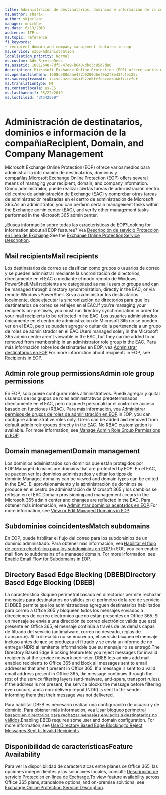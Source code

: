 ```yaml
---
title: Administración de destinatarios, dominios e información de la compañía
ms.author: sharik
author: skjerland
manager: mnirkhe
ms.date: 6/13/2018
audience: ITPro
ms.topic: reference
f1_keywords:
- recipient-domain-and-company-management-features-in-eop
ms.service: o365-administration
localization_priority: Normal
ms.custom: Adm_ServiceDesc
ms.assetid: 10812b48-7df5-47e9-b643-dbc3c85d7de0
description: Microsoft Exchange Online Protection (EOP) ofrece varios medios para administrar la información de destinatarios, dominios y compañías. Como administrador, puede realizar ciertas tareas de administración dentro del centro de administración de Exchange (EAC) y comprobar otras tareas de administración realizadas en el centro de administración de Microsoft 365.
ms.openlocfilehash: 1608c388daae472d0200d6ef0b2f8b434d4e125c
ms.sourcegitcommit: 15e92292209454f6778bfef26ecab96bfc71ef5f
ms.translationtype: MT
ms.contentlocale: es-ES
ms.lasthandoff: 05/22/2019
ms.locfileid: "34342569"
---
```

# <a name="recipient-domain-and-company-management"></a><span data-ttu-id="10b0a-104">Administración de destinatarios, dominios e información de la compañía</span><span class="sxs-lookup"><span data-stu-id="10b0a-104">Recipient, Domain, and Company Management</span></span>

<span data-ttu-id="10b0a-105">Microsoft Exchange Online Protection (EOP) ofrece varios medios para administrar la información de destinatarios, dominios y compañías.</span><span class="sxs-lookup"><span data-stu-id="10b0a-105">Microsoft Exchange Online Protection (EOP) offers several means of managing your recipient, domain, and company information.</span></span> <span data-ttu-id="10b0a-106">Como administrador, puede realizar ciertas tareas de administración dentro del centro de administración de Exchange (EAC) y comprobar otras tareas de administración realizadas en el centro de administración de Microsoft 365.</span><span class="sxs-lookup"><span data-stu-id="10b0a-106">As an administrator, you can perform certain management tasks within the Exchange admin center (EAC), and verify other management tasks performed in the Microsoft 365 admin center.</span></span>
  
<span data-ttu-id="10b0a-107">¿Busca información sobre todas las características de EOP?</span><span class="sxs-lookup"><span data-stu-id="10b0a-107">Looking for information about all EOP features?</span></span> <span data-ttu-id="10b0a-108">Vea [Descripción de servicio Protección en línea de Exchange](exchange-online-protection-service-description.md).</span><span class="sxs-lookup"><span data-stu-id="10b0a-108">See the [Exchange Online Protection Service Description](exchange-online-protection-service-description.md).</span></span>
  
## <a name="mail-recipients"></a><span data-ttu-id="10b0a-109">Mail recipients</span><span class="sxs-lookup"><span data-stu-id="10b0a-109">Mail recipients</span></span>
<span data-ttu-id="10b0a-110"><a name="BKMK_mailrecipients"> </a></span><span class="sxs-lookup"><span data-stu-id="10b0a-110"></span></span>

<span data-ttu-id="10b0a-111">Los destinatarios de correo se clasifican como grupos o usuarios de correo y se pueden administrar mediante la sincronización de directorios, directamente en el EAC o mediante el modo remoto de Windows PowerShell.</span><span class="sxs-lookup"><span data-stu-id="10b0a-111">Mail recipients are categorized as mail users or groups and can be managed through directory synchronization, directly in the EAC, or via remote Windows PowerShell.</span></span> <span data-ttu-id="10b0a-112">Si va a administrar los destinatarios localmente, debe ejecutar la sincronización de directorios para que los destinatarios de correo se reflejen en el EAC.</span><span class="sxs-lookup"><span data-stu-id="10b0a-112">If you're managing your recipients on-premises, you must run directory synchronization in order for your mail recipients to be reflected in the EAC.</span></span> <span data-ttu-id="10b0a-113">Los usuarios administrados únicamente en el centro de administración de Microsoft 365 no se pueden ver en el EAC, pero se pueden agregar o quitar de la pertenencia a un grupo de roles de administrador en el EAC.</span><span class="sxs-lookup"><span data-stu-id="10b0a-113">Users managed solely in the Microsoft 365 admin center aren't viewable in the EAC, but they can be added to or removed from membership in an administrator role group in the EAC.</span></span> <span data-ttu-id="10b0a-114">Para más información sobre los destinatarios en EOP, vea [Administrar destinatarios en EOP](https://go.microsoft.com/fwlink/p/?LinkId=280011).</span><span class="sxs-lookup"><span data-stu-id="10b0a-114">For more information about recipients in EOP, see [Recipients in EOP](https://go.microsoft.com/fwlink/p/?LinkId=280011).</span></span>
  
## <a name="admin-role-group-permissions"></a><span data-ttu-id="10b0a-115">Admin role group permissions</span><span class="sxs-lookup"><span data-stu-id="10b0a-115">Admin role group permissions</span></span>
<span data-ttu-id="10b0a-116"><a name="BKMK_adminrolegrouppermissions"> </a></span><span class="sxs-lookup"><span data-stu-id="10b0a-116"></span></span>

<span data-ttu-id="10b0a-p105">En EOP, solo puede configurar roles administrativos. Puede agregar y quitar usuarios de los grupos de roles administrativos predeterminados directamente en el EAC, pero no puede personalizar el control de acceso basado en funciones (RBAC). Para más información, vea [Administrar permisos de grupos de roles de administración en EOP](https://go.microsoft.com/fwlink/p/?LinkId=282238).</span><span class="sxs-lookup"><span data-stu-id="10b0a-p105">In EOP, you can configure administrative roles only. Users can be added and removed from default admin role groups directly in the EAC. No RBAC customization is available. For more information, see [Manage Admin Role Group Permissions in EOP](https://go.microsoft.com/fwlink/p/?LinkId=282238).</span></span>
  
## <a name="domain-management"></a><span data-ttu-id="10b0a-121">Domain management</span><span class="sxs-lookup"><span data-stu-id="10b0a-121">Domain management</span></span>
<span data-ttu-id="10b0a-122"><a name="BKMK_domainmanagement"> </a></span><span class="sxs-lookup"><span data-stu-id="10b0a-122"></span></span>

<span data-ttu-id="10b0a-123">Los dominios administrados son dominios que están protegidos por EOP.</span><span class="sxs-lookup"><span data-stu-id="10b0a-123">Managed domains are domains that are protected by EOP.</span></span> <span data-ttu-id="10b0a-124">En el EAC, se pueden ver los dominios administrados y editar los tipos de dominio.</span><span class="sxs-lookup"><span data-stu-id="10b0a-124">Managed domains can be viewed and domain types can be edited in the EAC.</span></span> <span data-ttu-id="10b0a-125">El aprovisionamiento y la administración de dominios se produce en el centro de administración de Microsoft 365 y los cambios se reflejan en el EAC.</span><span class="sxs-lookup"><span data-stu-id="10b0a-125">Domain provisioning and management occurs in the Microsoft 365 admin center and changes are reflected in the EAC.</span></span> <span data-ttu-id="10b0a-126">Para obtener más información, vea [Administrar dominios aceptados en EOP](https://go.microsoft.com/fwlink/p/?LinkId=282239).</span><span class="sxs-lookup"><span data-stu-id="10b0a-126">For more information, see [View or Edit Managed Domains in EOP](https://go.microsoft.com/fwlink/p/?LinkId=282239).</span></span>
  
## <a name="match-subdomains"></a><span data-ttu-id="10b0a-127">Subdominios coincidentes</span><span class="sxs-lookup"><span data-stu-id="10b0a-127">Match subdomains</span></span>
<span data-ttu-id="10b0a-128"><a name="BKMK_EOP_Match_Subdomains"> </a></span><span class="sxs-lookup"><span data-stu-id="10b0a-128"></span></span>

<span data-ttu-id="10b0a-p107">En EOP, puede habilitar el flujo del correo para los subdominios de un dominio administrado. Para obtener más información, vea [Habilitar el flujo de correo electrónico para los subdominios en EOP](https://go.microsoft.com/fwlink/p/?LinkId=397213).</span><span class="sxs-lookup"><span data-stu-id="10b0a-p107">In EOP, you can enable mail flow to subdomains of a managed domain. For more information, see [Enable Email Flow for Subdomains in EOP](https://go.microsoft.com/fwlink/p/?LinkId=397213).</span></span> 
  
## <a name="directory-based-edge-blocking-dbeb"></a><span data-ttu-id="10b0a-131">Directory Based Edge Blocking (DBEB)</span><span class="sxs-lookup"><span data-stu-id="10b0a-131">Directory Based Edge Blocking (DBEB)</span></span>
<span data-ttu-id="10b0a-132"><a name="BKMK_DBEB"> </a></span><span class="sxs-lookup"><span data-stu-id="10b0a-132"></span></span>

<span data-ttu-id="10b0a-p108">La característica Bloqueo perimetral basado en directorios permite rechazar mensajes para destinatarios no válidos en el perímetro de la red de servicio. El DBEB permite que los administradores agreguen destinatarios habilitados para correo a Office 365 y bloqueen todos los mensajes enviados a direcciones de correo electrónico que no están presentes en Office 365. Si un mensaje se envía a una dirección de correo electrónico válida que está presente en Office 365, el mensaje continúa a través de las demás capas de filtrado del servicio (antimalware, correo no deseado, reglas de transporte). Si la dirección no se encuentra, el servicio bloquea el mensaje incluso antes de que se produzca el filtrado y se envía un informe de no entrega (NDR) al remitente informándole que su mensaje no se entregó.</span><span class="sxs-lookup"><span data-stu-id="10b0a-p108">The Directory Based Edge Blocking feature lets you reject messages for invalid recipients at the service network perimeter. DBEB lets admins add mail-enabled recipients to Office 365 and block all messages sent to email addresses that aren't present in Office 365. If a message is sent to a valid email address present in Office 365, the message continues through the rest of the service filtering layers (anti-malware, anti-spam, transport rules). If the address is not present, the service blocks the message before filtering even occurs, and a non-delivery report (NDR) is sent to the sender informing them that their message was not delivered.</span></span> 
  
<span data-ttu-id="10b0a-p109">Para habilitar DBEB es necesario realizar una configuración de usuario y de dominio. Para obtener más información, vea [Usar bloqueo perimetral basado en directorios para rechazar mensajes enviados a destinatarios no válidos](https://go.microsoft.com/fwlink/p/?LinkId=390676).</span><span class="sxs-lookup"><span data-stu-id="10b0a-p109">Enabling DBEB requires some user and domain configuration. For more information, see [Use Directory Based Edge Blocking to Reject Messages Sent to Invalid Recipients](https://go.microsoft.com/fwlink/p/?LinkId=390676).</span></span>
  
## <a name="feature-availability"></a><span data-ttu-id="10b0a-139">Disponibilidad de características</span><span class="sxs-lookup"><span data-stu-id="10b0a-139">Feature Availability</span></span>
<span data-ttu-id="10b0a-140"><a name="BKMK_DBEB"> </a></span><span class="sxs-lookup"><span data-stu-id="10b0a-140"></span></span>

<span data-ttu-id="10b0a-141">Para ver la disponibilidad de características entre planes de Office 365, las opciones independientes y las soluciones locales, consulte [Descripción de servicio Protección en línea de Exchange](exchange-online-protection-service-description.md).</span><span class="sxs-lookup"><span data-stu-id="10b0a-141">To view feature availability across Office 365 plans, standalone options, and on-premise solutions, see [Exchange Online Protection Service Description](exchange-online-protection-service-description.md).</span></span>
  

